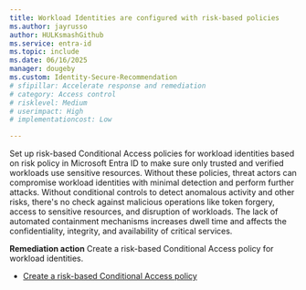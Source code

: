 ```yaml
---
title: Workload Identities are configured with risk-based policies    
ms.author: jayrusso
author: HULKsmashGithub
ms.service: entra-id
ms.topic: include
ms.date: 06/16/2025
manager: dougeby
ms.custom: Identity-Secure-Recommendation
# sfipillar: Accelerate response and remediation
# category: Access control
# risklevel: Medium
# userimpact: High
# implementationcost: Low

---
```

Set up risk-based Conditional Access policies for workload identities based on risk policy in Microsoft Entra ID to make sure only trusted and verified workloads use sensitive resources. Without these policies, threat actors can compromise workload identities with minimal detection and perform further attacks. Without conditional controls to detect anomalous activity and other risks, there's no check against malicious operations like token forgery, access to sensitive resources, and disruption of workloads. The lack of automated containment mechanisms increases dwell time and affects the confidentiality, integrity, and availability of critical services.   

**Remediation action**
Create a risk-based Conditional Access policy for workload identities.
- [Create a risk-based Conditional Access policy](../../identity/conditional-access/workload-identity.md#create-a-risk-based-conditional-access-policy)   
